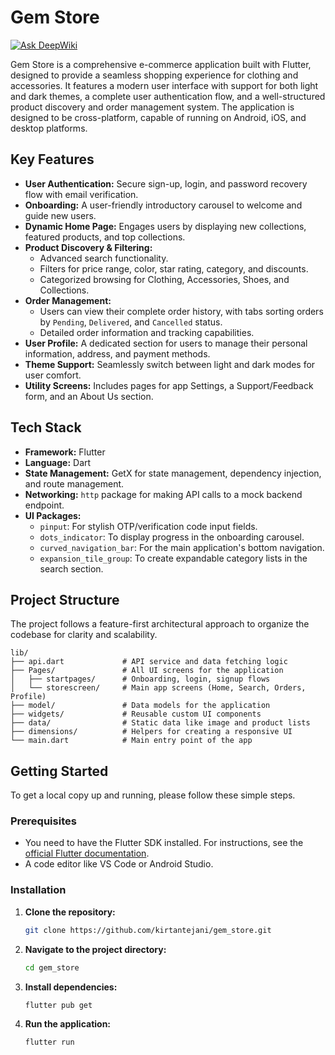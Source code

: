 # Gem Store
[![Ask DeepWiki](https://devin.ai/assets/askdeepwiki.png)](https://deepwiki.com/Kirtantejani/Gem_Store)

Gem Store is a comprehensive e-commerce application built with Flutter, designed to provide a seamless shopping experience for clothing and accessories. It features a modern user interface with support for both light and dark themes, a complete user authentication flow, and a well-structured product discovery and order management system. The application is designed to be cross-platform, capable of running on Android, iOS, and desktop platforms.

## Key Features

- **User Authentication:** Secure sign-up, login, and password recovery flow with email verification.
- **Onboarding:** A user-friendly introductory carousel to welcome and guide new users.
- **Dynamic Home Page:** Engages users by displaying new collections, featured products, and top collections.
- **Product Discovery & Filtering:**
    - Advanced search functionality.
    - Filters for price range, color, star rating, category, and discounts.
    - Categorized browsing for Clothing, Accessories, Shoes, and Collections.
- **Order Management:**
    - Users can view their complete order history, with tabs sorting orders by `Pending`, `Delivered`, and `Cancelled` status.
    - Detailed order information and tracking capabilities.
- **User Profile:** A dedicated section for users to manage their personal information, address, and payment methods.
- **Theme Support:** Seamlessly switch between light and dark modes for user comfort.
- **Utility Screens:** Includes pages for app Settings, a Support/Feedback form, and an About Us section.

## Tech Stack

- **Framework:** Flutter
- **Language:** Dart
- **State Management:** GetX for state management, dependency injection, and route management.
- **Networking:** `http` package for making API calls to a mock backend endpoint.
- **UI Packages:**
    - `pinput`: For stylish OTP/verification code input fields.
    - `dots_indicator`: To display progress in the onboarding carousel.
    - `curved_navigation_bar`: For the main application's bottom navigation.
    - `expansion_tile_group`: To create expandable category lists in the search section.

## Project Structure

The project follows a feature-first architectural approach to organize the codebase for clarity and scalability.

```
lib/
├── api.dart             # API service and data fetching logic
├── Pages/               # All UI screens for the application
│   ├── startpages/      # Onboarding, login, signup flows
│   └── storescreen/     # Main app screens (Home, Search, Orders, Profile)
├── model/               # Data models for the application
├── widgets/             # Reusable custom UI components
├── data/                # Static data like image and product lists
├── dimensions/          # Helpers for creating a responsive UI
└── main.dart            # Main entry point of the app
```

## Getting Started

To get a local copy up and running, please follow these simple steps.

### Prerequisites

- You need to have the Flutter SDK installed. For instructions, see the [official Flutter documentation](https://flutter.dev/docs/get-started/install).
- A code editor like VS Code or Android Studio.

### Installation

1.  **Clone the repository:**
    ```sh
    git clone https://github.com/kirtantejani/gem_store.git
    ```
2.  **Navigate to the project directory:**
    ```sh
    cd gem_store
    ```
3.  **Install dependencies:**
    ```sh
    flutter pub get
    ```
4.  **Run the application:**
    ```sh
    flutter run
